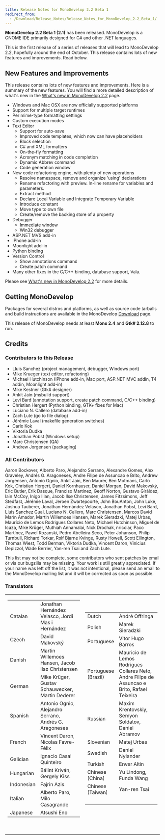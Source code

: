 ```yaml
---
title: Release Notes for MonoDevelop 2.2 Beta 1
redirect_from:
  - /Download/Release_Notes/Release_Notes_for_MonoDevelop_2.2_Beta_1/
---
```


**MonoDevelop 2.2 Beta 1 (2.1)** has been released. MonoDevelop is a GNOME IDE primarily designed for C# and other .NET languages.

This is the first release of a series of releases that will lead to MonoDevelop 2.2, hopefully around the end of October. This release contains lots of new features and improvements. Read below.

New Features and Improvements
-----------------------------

This release contains lots of new features and improvements. Here is a summary of the new features. You will find a more detailed description of what's new in the [What's new in MonoDevelop 2.2](/documentation/release-notes/whats-new-in-monodevelop-2.2/) page.

-   Windows and Mac OSX are now officially supported platforms
-   Support for multiple target runtimes
-   Per mime-type formatting settings
-   Custom execution modes
-   Text Editor
    -   Support for auto-save
    -   Improved code templates, which now can have placeholders
    -   Block selection
    -   C# and XML formatters
    -   On-the-fly formatting
    -   Acronym matching in code completion
    -   Dynamic Abbrev command
    -   Code generation window
-   New code refactoring engine, with plenty of new operations
    -   Resolve namespace, remove and organize 'using' declarations
    -   Rename refactoring with preview. In-line rename for variables and parameters.
    -   Extract method
    -   Declare Local Variable and Integrate Temporary Variable
    -   Introduce constant
    -   Move type to own file
    -   Create/remove the backing store of a property
-   Debugger
    -   Immediate window
    -   Win32 debugger
-   ASP.NET MVS add-in
-   IPhone add-in
-   Moonlight add-in
-   Python binding
-   Version Control
    -   Show annotations command
    -   Create patch command
-   Many other fixes in the C/C++ binding, database support, Vala.

Please see [What's new in MonoDevelop 2.2](/documentation/release-notes/whats-new-in-monodevelop-2.2/) for more details.

Getting MonoDevelop
-------------------

Packages for several distros and platforms, as well as source code tarballs and build instructions are available in the MonoDevelop [Download](/download/) page.

This release of MonoDevelop needs at least **Mono 2.4** and **Gtk# 2.12.8** to run.

Credits
-------

### Contributors to this Release

-   Lluis Sanchez (project management, debugger, Windows port)
-   Mike Krueger (text editor, refactoring)
-   Michael Hutchinson (IPhone add-in, Mac port, ASP.NET MVC addin, T4 addin, Moonlight add-in)
-   Mike Kestner (Gtk# designer)
-   Ankit Jain (msbuild support)
-   Levi Bard (annotation support, create patch command, C/C++ binding)
-   Christian Hergert (Python binding, GTK+ fixes for Mac)
-   Luciano N. Callero (database add-in)
-   Zach Lute (go to file dialog)
-   Jérémie Laval (makefile generation switches)
-   Carlo Kok
-   Viktoria Dudka
-   Jonathan Pobst (Windows setup)
-   Marc Christensen (QA)
-   Andrew Jorgensen (packaging)

### All Contributors

Aaron Bockover, Alberto Paro, Alejandro Serrano, Alexandre Gomes, Alex Graveley, Andrés G. Aragoneses, Andre Filipe de Assuncao e Brito, Andrew Jorgensen, Antonio Ognio, Ankit Jain, Ben Maurer, Ben Motmans, Carlo Kok, Christian Hergert, Daniel Kornhauser, Daniel Morgan, David Makovský, Eric Butler, Erik Dasque, Franciso Martinez, Geoff Norton, Gustavo Giráldez, Iain McCoy, Inigo Illan, Jacob Ilsø Christensen, James Fitzsimons, Jeff Stedfast, Jérémie Laval, Jeroen Zwartepoorte, John BouAnton, John Luke, Joshua Tauberer, Jonathan Hernández Velasco, Jonathan Pobst, Levi Bard, Lluis Sanchez Gual, Luciano N. Callero, Marc Christensen, Marcos David Marín Amador, Martin Willemoes Hansen, Marek Sieradzki, Matej Urbas, Maurício de Lemos Rodrigues Collares Neto, Michael Hutchinson, Miguel de Icaza, Mike Krüger, Muthiah Annamalai, Nick Drochak, nricciar, Paco Martínez, Pawel Rozanski, Pedro Abelleira Seco, Peter Johanson, Philip Turnbull, Richard Torkar, Rolf Bjarne Kvinge, Rusty Howell, Scott Ellington, Thomas Wiest, Todd Berman, Viktoria Dudka, Vincent Daron, Vinicius Depizzol, Wade Berrier, Yan-ren Tsai and Zach Lute.

This list may not be complete, some contributors who sent patches by email or via our bugzilla may be missing. Your work is still greatly appreciated. If your name was left off the list, it was not intentional, please send an email to the MonoDevelop mailing list and it will be corrected as soon as possible.

### Translators

<table>
<colgroup>
<col width="50%" />
<col width="50%" />
</colgroup>
<tbody>
<tr class="odd">
<td align="left"><table>
<tbody>
<tr class="odd">
<td align="left">Catalan</td>
<td align="left">Jonathan Hernández Velasco, Jordi Mas i Hernández</td>
</tr>
<tr class="even">
<td align="left">Czech</td>
<td align="left">David Makovský</td>
</tr>
<tr class="odd">
<td align="left">Danish</td>
<td align="left">Martin Willemoes Hansen, Jacob Ilsø Christensen</td>
</tr>
<tr class="even">
<td align="left">German</td>
<td align="left">Mike Krüger, Gustav Schauwecker, Martin Dederer</td>
</tr>
<tr class="odd">
<td align="left">Spanish</td>
<td align="left">Antonio Ognio, Alejandro Serrano, Andrés G. Aragoneses</td>
</tr>
<tr class="even">
<td align="left">French</td>
<td align="left">Vincent Daron, Nicolas Favre-Félix</td>
</tr>
<tr class="odd">
<td align="left">Galician</td>
<td align="left">Ignacio Casal Quinteiro</td>
</tr>
<tr class="even">
<td align="left">Hungarian</td>
<td align="left">Bálint Kriván, Gergely Kiss</td>
</tr>
<tr class="odd">
<td align="left">Indonesian</td>
<td align="left">Fajrin Azis</td>
</tr>
<tr class="even">
<td align="left">Italian</td>
<td align="left">Alberto Paro, Milo Casagrande</td>
</tr>
<tr class="odd">
<td align="left">Japanese</td>
<td align="left">Atsushi Eno</td>
</tr>
</tbody>
</table>
<p> </p></td>
<td align="left"><table>
<tbody>
<tr class="odd">
<td align="left">Dutch</td>
<td align="left">André Offringa</td>
</tr>
<tr class="even">
<td align="left">Polish</td>
<td align="left">Marek Sieradzki</td>
</tr>
<tr class="odd">
<td align="left">Portuguese</td>
<td align="left">Vitor Hugo Barros</td>
</tr>
<tr class="even">
<td align="left">Portuguese<br /> (Brazil)</td>
<td align="left">Mauricio de Lemos Rodrigues Collares Neto, Andre Filipe de Assuncao e Brito, Rafael Teixeira</td>
</tr>
<tr class="odd">
<td align="left">Russian</td>
<td align="left">Maxim Krentovskiy, Semyon Soldatov, Daniel Abramov</td>
</tr>
<tr class="even">
<td align="left">Slovenian</td>
<td align="left">Matej Urbas</td>
</tr>
<tr class="odd">
<td align="left">Swedish</td>
<td align="left">Daniel Nylander</td>
</tr>
<tr class="even">
<td align="left">Turkish</td>
<td align="left">Enver Altin</td>
</tr>
<tr class="odd">
<td align="left">Chinese<br /> (China)</td>
<td align="left">Yu Lindong, Funda Wang</td>
</tr>
<tr class="even">
<td align="left">Chinese<br /> (Taiwan)</td>
<td align="left">Yan-ren Tsai</td>
</tr>
<tr class="odd">
<td align="left"> </td>
<td align="left"> </td>
</tr>
</tbody>
</table>
<p> </p></td>
</tr>
</tbody>
</table>
